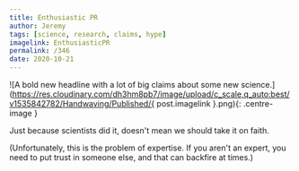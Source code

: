 ```yaml
---
title: Enthusiastic PR
author: Jeremy
tags: [science, research, claims, hype]
imagelink: EnthusiasticPR
permalink: /346
date: 2020-10-21
---
```


![A bold new headline with a lot of big claims about some new science.](https://res.cloudinary.com/dh3hm8pb7/image/upload/c_scale,q_auto:best/v1535842782/Handwaving/Published/{ post.imagelink }.png){: .centre-image }

Just because scientists did it, doesn't mean we should take it on faith.

(Unfortunately, this is the problem of expertise. If you aren't an expert, you need to put trust in someone else, and that can backfire at times.)

